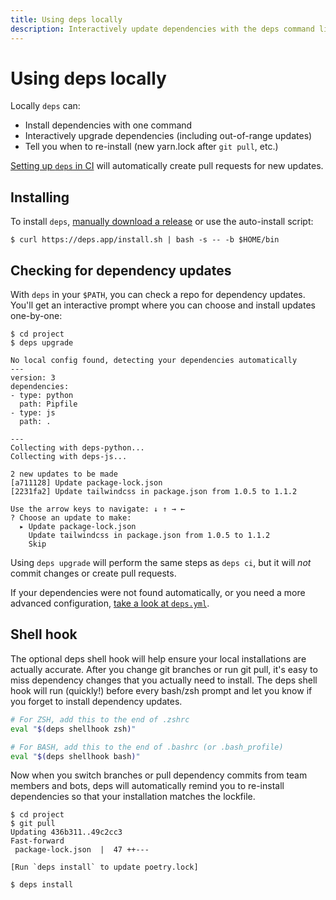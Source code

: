 ```yaml
---
title: Using deps locally
description: Interactively update dependencies with the deps command line tool.
---
```


# Using deps locally

Locally `deps` can:

- Install dependencies with one command
- Interactively upgrade dependencies (including out-of-range updates)
- Tell you when to re-install (new yarn.lock after `git pull`, etc.)

[Setting up `deps` in CI](/ci/) will automatically create pull requests for new updates.

## Installing

To install `deps`,
[manually download a release](https://github.com/dropseed/deps/releases) or use the auto-install script:
```console
$ curl https://deps.app/install.sh | bash -s -- -b $HOME/bin
```

## Checking for dependency updates

With `deps` in your `$PATH`, you can check a repo for dependency updates.
You'll get an interactive prompt where you can choose and install updates one-by-one:

```console
$ cd project
$ deps upgrade

No local config found, detecting your dependencies automatically
---
version: 3
dependencies:
- type: python
  path: Pipfile
- type: js
  path: .

---
Collecting with deps-python...
Collecting with deps-js...

2 new updates to be made
[a711128] Update package-lock.json
[2231fa2] Update tailwindcss in package.json from 1.0.5 to 1.1.2

Use the arrow keys to navigate: ↓ ↑ → ←
? Choose an update to make:
  ▸ Update package-lock.json
    Update tailwindcss in package.json from 1.0.5 to 1.1.2
    Skip
```

Using `deps upgrade` will perform the same steps as `deps ci`,
but it will *not* commit changes or create pull requests.

If your dependencies were not found automatically,
or you need a more advanced configuration,
[take a look at `deps.yml`](/config/).

## Shell hook

The optional deps shell hook will help ensure your local installations are actually accurate.
After you change git branches or run git pull, it's easy to miss dependency changes that you actually need to install.
The deps shell hook will run (quickly!) before every bash/zsh prompt and let you know if you forget to install dependency updates.

```bash
# For ZSH, add this to the end of .zshrc
eval "$(deps shellhook zsh)"

# For BASH, add this to the end of .bashrc (or .bash_profile)
eval "$(deps shellhook bash)"
```

Now when you switch branches or pull dependency commits from team members and bots,
deps will automatically remind you to re-install dependencies so that your installation matches the lockfile.

```console
$ cd project
$ git pull
Updating 436b311..49c2cc3
Fast-forward
 package-lock.json  |  47 ++---

[Run `deps install` to update poetry.lock]

$ deps install
```
